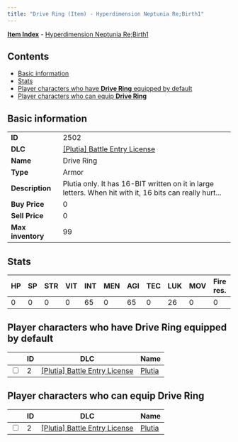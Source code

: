 ```yaml
---
title: "Drive Ring (Item) - Hyperdimension Neptunia Re;Birth1"
---
```


[**Item Index**](/neptunia/rb1/item/index.html) - [Hyperdimension Neptunia Re;Birth1](/neptunia/rb1)

## Contents

- [Basic information](#basic-information)
- [Stats](#stats)
- [Player characters who have **Drive Ring** equipped by default](#player-characters-who-have-drive-ring-equipped-by-default)
- [Player characters who can equip **Drive Ring**](#player-characters-who-can-equip-drive-ring)

## Basic information

|   |   |
| -- | -- |
| **ID** | 2502 |
| **DLC** | [[Plutia] Battle Entry License](/neptunia/rb1/dlc/7-plutia.html) |
| **Name** | Drive Ring |
| **Type** | Armor |
| **Description** | Plutia only. It has 16-BIT written on it in large letters. When hit with it, 16 bits can really hurt... |
| **Buy Price** | 0 |
| **Sell Price** | 0 |
| **Max inventory** | 99 |


## Stats

| HP | SP | STR | VIT | INT | MEN | AGI | TEC | LUK | MOV | Fire res. | Ice res. | Wind res. | Lightning res. |
| -- | -- | --- | --- | --- | --- | --- | --- | --- | --- | --------- | -------- | --------- | -------------- |
| 0 | 0 | 0 | 0 | 65 | 0 | 65 | 0 | 26 | 0 | 0 | 0 | 0 | 0 |


## Player characters who have **Drive Ring** equipped by default

|    | ID | DLC | Name |
| -- | -- | --- | ---- |
| <input type="checkbox" id="rb1-player-7-2" class="trackbox" /> | 2 | [[Plutia] Battle Entry License](/neptunia/rb1/dlc/7-plutia.html) | [Plutia](/neptunia/rb1/player/7-2-plutia.html) |


## Player characters who can equip **Drive Ring**

|    | ID | DLC | Name |
| -- | -- | --- | ---- |
| <input type="checkbox" id="rb1-player-7-2" class="trackbox" /> | 2 | [[Plutia] Battle Entry License](/neptunia/rb1/dlc/7-plutia.html) | [Plutia](/neptunia/rb1/player/7-2-plutia.html) |
